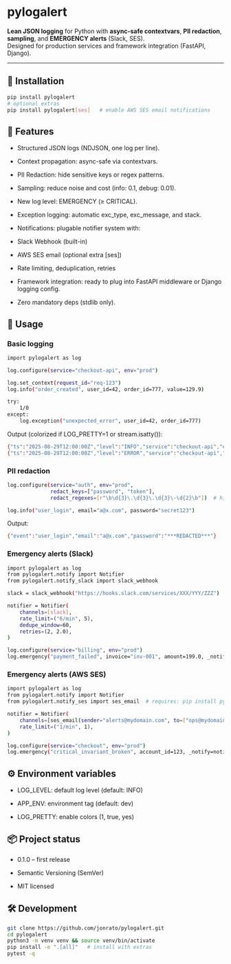 # pylogalert

**Lean JSON logging** for Python with **async-safe contextvars**, **PII redaction**, **sampling**, and **EMERGENCY alerts** (Slack, SES).  
Designed for production services and framework integration (FastAPI, Django).

---

## 🚀 Installation

```bash
pip install pylogalert
# optional extras
pip install pylogalert[ses]   # enable AWS SES email notifications
```

## 🔑 Features

- Structured JSON logs (NDJSON, one log per line).

- Context propagation: async-safe via contextvars.

- PII Redaction: hide sensitive keys or regex patterns.

- Sampling: reduce noise and cost (info: 0.1, debug: 0.01).

- New log level: EMERGENCY (≥ CRITICAL).

- Exception logging: automatic exc_type, exc_message, and stack.

- Notifications: plugable notifier system with:

- Slack Webhook (built-in)

- AWS SES email (optional extra [ses])

- Rate limiting, deduplication, retries

- Framework integration: ready to plug into FastAPI middleware or Django logging config.

- Zero mandatory deps (stdlib only).

## 📖 Usage

### Basic logging
```bash
import pylogalert as log

log.configure(service="checkout-api", env="prod")

log.set_context(request_id="req-123")
log.info("order_created", user_id=42, order_id=777, value=129.9)

try:
    1/0
except:
    log.exception("unexpected_error", user_id=42, order_id=777)

```

Output (colorized if LOG_PRETTY=1 or stream.isatty()):

```bash
{"ts":"2025-08-29T12:00:00Z","level":"INFO","service":"checkout-api","env":"prod","event":"order_created","request_id":"req-123","user_id":42,"order_id":777,"value":129.9}
{"ts":"2025-08-29T12:00:00Z","level":"ERROR","service":"checkout-api","env":"prod","event":"unexpected_error","request_id":"req-123","user_id":42,"order_id":777,"exc_type":"ZeroDivisionError","exc_message":"division by zero","stack":"Traceback ..."}

```

### PII redaction
```bash
log.configure(service="auth", env="prod",
              redact_keys=["password", "token"],
              redact_regexes=[r"\b\d{3}\.\d{3}\.\d{3}\-\d{2}\b"])  # hide CPF

log.info("user_login", email="a@x.com", password="secret123")
````
Output:
```bash
{"event":"user_login","email":"a@x.com","password":"***REDACTED***"}
```

### Emergency alerts (Slack)
```bash
import pylogalert as log
from pylogalert.notify import Notifier
from pylogalert.notify_slack import slack_webhook

slack = slack_webhook("https://hooks.slack.com/services/XXX/YYY/ZZZ")

notifier = Notifier(
    channels=[slack],
    rate_limit=("6/min", 5),
    dedupe_window=60,
    retries=(2, 2.0),
)

log.configure(service="billing", env="prod")
log.emergency("payment_failed", invoice="inv-001", amount=199.0, _notify=notifier)
````

### Emergency alerts (AWS SES)

```bash
import pylogalert as log
from pylogalert.notify import Notifier
from pylogalert.notify_ses import ses_email  # requires: pip install pylogalert[ses]

notifier = Notifier(
    channels=[ses_email(sender="alerts@mydomain.com", to=["ops@mydomain.com"])],
    rate_limit=("1/min", 1),
)

log.configure(service="checkout", env="prod")
log.emergency("critical_invariant_broken", account_id=123, _notify=notifier)
````

## ⚙️ Environment variables
- LOG_LEVEL: default log level (default: INFO)

- APP_ENV: environment tag (default: dev)

- LOG_PRETTY: enable colors (1, true, yes)

## 📦 Project status

- 0.1.0 – first release

- Semantic Versioning (SemVer)

- MIT licensed

## 🛠 Development
```bash
git clone https://github.com/jonrato/pylogalert.git
cd pylogalert
python3 -m venv venv && source venv/bin/activate
pip install -e ".[all]"   # install with extras
pytest -q
```